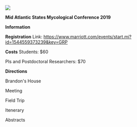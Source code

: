 <img src="https://scontent-atl3-1.xx.fbcdn.net/v/t1.0-9/34268815_10111690487037140_2187354585323012096_o.jpg?_nc_cat=104&_nc_ht=scontent-atl3-1.xx&oh=8557a34ad7bf76b0a79e60d2ec624bc9&oe=5C8C1A9F">


**Mid Atlantic States Mycological Conference 2019** 

**Information**



**Registration**
Link: https://www.marriott.com/events/start.mi?id=1544559373239&key=GRP

**Costs**
Students: $60

PIs and Postdoctoral Researchers: $70


**Directions**

Brandon's House


Meeting



Field Trip


Itenerary


Abstracts
